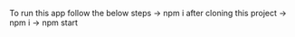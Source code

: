 To run this app follow the below steps 
-> npm i after cloning this project 
-> npm i 
-> npm start
